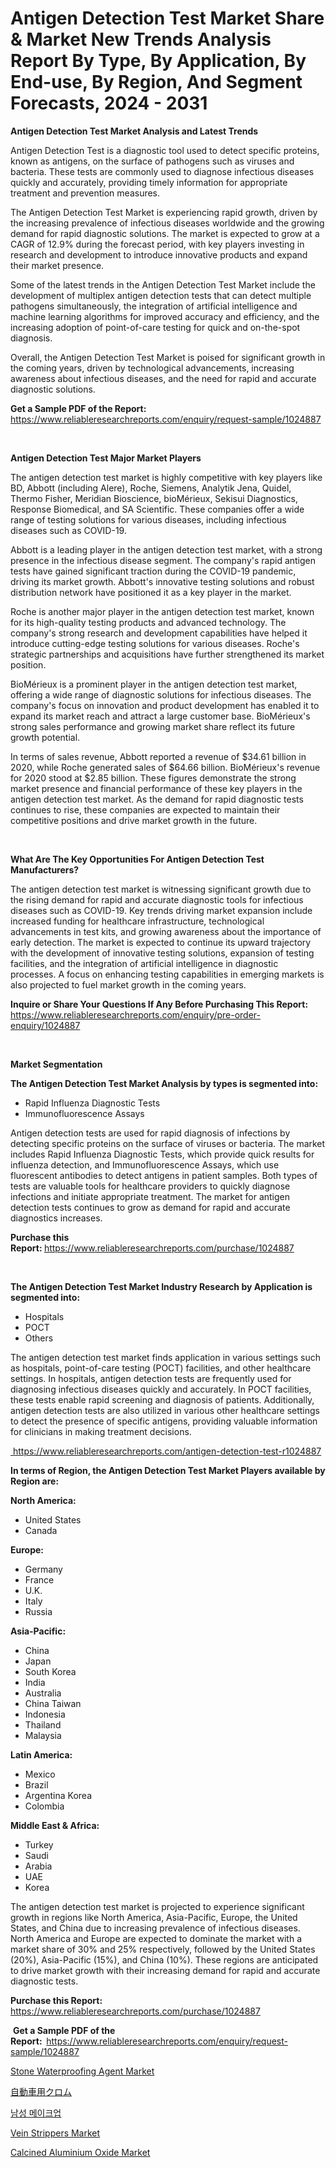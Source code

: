 <p><h1>Antigen Detection Test Market Share & Market New Trends Analysis Report By Type, By Application, By End-use, By Region, And Segment Forecasts, 2024 - 2031</h1></p><p><strong>Antigen Detection Test Market Analysis and Latest Trends</strong></p>
<p><p>Antigen Detection Test is a diagnostic tool used to detect specific proteins, known as antigens, on the surface of pathogens such as viruses and bacteria. These tests are commonly used to diagnose infectious diseases quickly and accurately, providing timely information for appropriate treatment and prevention measures.</p><p>The Antigen Detection Test Market is experiencing rapid growth, driven by the increasing prevalence of infectious diseases worldwide and the growing demand for rapid diagnostic solutions. The market is expected to grow at a CAGR of 12.9% during the forecast period, with key players investing in research and development to introduce innovative products and expand their market presence.</p><p>Some of the latest trends in the Antigen Detection Test Market include the development of multiplex antigen detection tests that can detect multiple pathogens simultaneously, the integration of artificial intelligence and machine learning algorithms for improved accuracy and efficiency, and the increasing adoption of point-of-care testing for quick and on-the-spot diagnosis.</p><p>Overall, the Antigen Detection Test Market is poised for significant growth in the coming years, driven by technological advancements, increasing awareness about infectious diseases, and the need for rapid and accurate diagnostic solutions.</p></p>
<p><strong>Get a Sample PDF of the Report:&nbsp;</strong> <a href="https://www.reliableresearchreports.com/enquiry/request-sample/1024887">https://www.reliableresearchreports.com/enquiry/request-sample/1024887</a></p>
<p>&nbsp;</p>
<p><strong>Antigen Detection Test Major Market Players</strong></p>
<p><p>The antigen detection test market is highly competitive with key players like BD, Abbott (including Alere), Roche, Siemens, Analytik Jena, Quidel, Thermo Fisher, Meridian Bioscience, bioMérieux, Sekisui Diagnostics, Response Biomedical, and SA Scientific. These companies offer a wide range of testing solutions for various diseases, including infectious diseases such as COVID-19.</p><p>Abbott is a leading player in the antigen detection test market, with a strong presence in the infectious disease segment. The company's rapid antigen tests have gained significant traction during the COVID-19 pandemic, driving its market growth. Abbott's innovative testing solutions and robust distribution network have positioned it as a key player in the market.</p><p>Roche is another major player in the antigen detection test market, known for its high-quality testing products and advanced technology. The company's strong research and development capabilities have helped it introduce cutting-edge testing solutions for various diseases. Roche's strategic partnerships and acquisitions have further strengthened its market position.</p><p>BioMérieux is a prominent player in the antigen detection test market, offering a wide range of diagnostic solutions for infectious diseases. The company's focus on innovation and product development has enabled it to expand its market reach and attract a large customer base. BioMérieux's strong sales performance and growing market share reflect its future growth potential.</p><p>In terms of sales revenue, Abbott reported a revenue of $34.61 billion in 2020, while Roche generated sales of $64.66 billion. BioMérieux's revenue for 2020 stood at $2.85 billion. These figures demonstrate the strong market presence and financial performance of these key players in the antigen detection test market. As the demand for rapid diagnostic tests continues to rise, these companies are expected to maintain their competitive positions and drive market growth in the future.</p></p>
<p>&nbsp;</p>
<p><strong>What Are The Key Opportunities For Antigen Detection Test Manufacturers?</strong></p>
<p><p>The antigen detection test market is witnessing significant growth due to the rising demand for rapid and accurate diagnostic tools for infectious diseases such as COVID-19. Key trends driving market expansion include increased funding for healthcare infrastructure, technological advancements in test kits, and growing awareness about the importance of early detection. The market is expected to continue its upward trajectory with the development of innovative testing solutions, expansion of testing facilities, and the integration of artificial intelligence in diagnostic processes. A focus on enhancing testing capabilities in emerging markets is also projected to fuel market growth in the coming years.</p></p>
<p><strong>Inquire or Share Your Questions If Any Before Purchasing This Report:</strong> <a href="https://www.reliableresearchreports.com/enquiry/pre-order-enquiry/1024887">https://www.reliableresearchreports.com/enquiry/pre-order-enquiry/1024887</a></p>
<p>&nbsp;</p>
<p><strong>Market Segmentation</strong></p>
<p><strong>The Antigen Detection Test Market Analysis by types is segmented into:</strong></p>
<p><ul><li>Rapid Influenza Diagnostic Tests</li><li>Immunofluorescence Assays</li></ul></p>
<p><p>Antigen detection tests are used for rapid diagnosis of infections by detecting specific proteins on the surface of viruses or bacteria. The market includes Rapid Influenza Diagnostic Tests, which provide quick results for influenza detection, and Immunofluorescence Assays, which use fluorescent antibodies to detect antigens in patient samples. Both types of tests are valuable tools for healthcare providers to quickly diagnose infections and initiate appropriate treatment. The market for antigen detection tests continues to grow as demand for rapid and accurate diagnostics increases.</p></p>
<p><strong>Purchase this Report:&nbsp;</strong><a href="https://www.reliableresearchreports.com/purchase/1024887">https://www.reliableresearchreports.com/purchase/1024887</a></p>
<p>&nbsp;</p>
<p><strong>The Antigen Detection Test Market Industry Research by Application is segmented into:</strong></p>
<p><ul><li>Hospitals</li><li>POCT</li><li>Others</li></ul></p>
<p><p>The antigen detection test market finds application in various settings such as hospitals, point-of-care testing (POCT) facilities, and other healthcare settings. In hospitals, antigen detection tests are frequently used for diagnosing infectious diseases quickly and accurately. In POCT facilities, these tests enable rapid screening and diagnosis of patients. Additionally, antigen detection tests are also utilized in various other healthcare settings to detect the presence of specific antigens, providing valuable information for clinicians in making treatment decisions.</p></p>
<p><a href="https://www.reliableresearchreports.com/antigen-detection-test-r1024887">&nbsp;https://www.reliableresearchreports.com/antigen-detection-test-r1024887</a></p>
<p><strong>In terms of Region, the Antigen Detection Test Market Players available by Region are:</strong></p>
<p>
    <p> <strong> North America: </strong>
        <ul>
            <li>United States</li>
            <li>Canada</li>
        </ul>
        </p> 
    <p> <strong> Europe: </strong>
        <ul>
            <li>Germany</li>
            <li>France</li>
            <li>U.K.</li>
            <li>Italy</li>
            <li>Russia</li>
        </ul>
        </p> 
    <p> <strong> Asia-Pacific: </strong>
        <ul>
            <li>China</li>
            <li>Japan</li>
            <li>South Korea</li>
            <li>India</li>
            <li>Australia</li>
            <li>China Taiwan</li>
            <li>Indonesia</li>
            <li>Thailand</li>
            <li>Malaysia</li>
        </ul>
        </p> 
    <p> <strong> Latin America: </strong>
        <ul>
            <li>Mexico</li>
            <li>Brazil</li>
            <li>Argentina Korea</li>
            <li>Colombia</li>
        </ul>
        </p> 
    <p> <strong> Middle East & Africa: </strong>
        <ul>
            <li>Turkey</li>
            <li>Saudi</li>
            <li>Arabia</li>
            <li>UAE</li>
            <li>Korea</li>
        </ul>
    </p>
    </p>
<p><p>The antigen detection test market is projected to experience significant growth in regions like North America, Asia-Pacific, Europe, the United States, and China due to increasing prevalence of infectious diseases. North America and Europe are expected to dominate the market with a market share of 30% and 25% respectively, followed by the United States (20%), Asia-Pacific (15%), and China (10%). These regions are anticipated to drive market growth with their increasing demand for rapid and accurate diagnostic tests.</p></p>
<p><strong>Purchase this Report: </strong><a href="https://www.reliableresearchreports.com/purchase/1024887">https://www.reliableresearchreports.com/purchase/1024887</a></p>
<p>&nbsp;<strong>Get a Sample PDF of the Report:&nbsp;&nbsp;</strong><a href="https://www.reliableresearchreports.com/enquiry/request-sample/1024887">https://www.reliableresearchreports.com/enquiry/request-sample/1024887</a></p>
<p><strong></strong></p>
<p><p><a href="https://issuu.com/reportprime-2/docs/stone-waterproofing-agent-market-size-2030.pptx">Stone Waterproofing Agent Market</a></p><p><a href="https://github.com/nemesis2824/Market-Research-Report-List-1/blob/main/753869552820.md">自動車用クロム</a></p><p><a href="https://medium.com/@leeanford76845djf/%EB%82%A8%EC%84%B1%EC%9A%A9-%ED%99%94%EC%9E%A5%ED%92%88-%EC%8B%9C%EC%9E%A5-%EA%B7%9C%EB%AA%A8-%EC%8B%9C%EC%9E%A5-%EC%A0%84%EB%A7%9D-%EB%B0%8F-%EC%8B%9C%EC%9E%A5-%EC%98%88%EC%B8%A1-2024%EB%85%84-2031%EB%85%84-fa6b36ac7a38">남성 메이크업</a></p><p><a href="https://github.com/nicholepatriciadoylenwnrjr0/Market-Research-Report-List-2/blob/main/vein-strippers-market.md">Vein Strippers Market</a></p><p><a href="https://issuu.com/reportprime-2/docs/calcined-aluminium-oxide-market-size-2030.pptx">Calcined Aluminium Oxide Market</a></p></p>